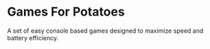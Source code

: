 # Games For Potatoes

A set of easy console based games designed to maximize speed and battery efficiency.